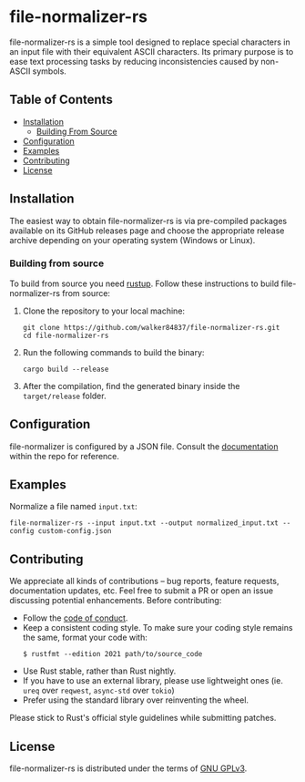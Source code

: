 # file-normalizer-rs

file-normalizer-rs is a simple tool designed to replace special characters in an
input file with their equivalent ASCII characters. Its primary purpose is to
ease text processing tasks by reducing inconsistencies caused by non-ASCII
symbols.

## Table of Contents

  - [Installation](#installation)
      - [Building From Source](#building-from-source)
  - [Configuration](#configuration)
  - [Examples](#examples)
  - [Contributing](#contributing)
  - [License](#license)

## Installation

The easiest way to obtain file-normalizer-rs is via pre-compiled packages
available on its GitHub releases page and choose the appropriate release archive
depending on your operating system (Windows or Linux).

### Building from source

To build from source you need [rustup](https://rustup.rs/). Follow these
instructions to build file-normalizer-rs from source:

1.  Clone the repository to your local machine:
    ``` console
    git clone https://github.com/walker84837/file-normalizer-rs.git
    cd file-normalizer-rs
    ```
2.  Run the following commands to build the binary:
    ``` console
    cargo build --release
    ```
3.  After the compilation, find the generated binary inside the `target/release`
    folder.

## Configuration

file-normalizer is configured by a JSON file. Consult the [documentation](docs/)
within the repo for reference.

## Examples

Normalize a file named `input.txt`:

``` console
file-normalizer-rs --input input.txt --output normalized_input.txt --config custom-config.json
```

## Contributing

We appreciate all kinds of contributions – bug reports, feature requests,
documentation updates, etc. Feel free to submit a PR or open an issue discussing
potential enhancements. Before contributing:

  - Follow the [code of conduct](CODE_OF_CONDUCT.md).
  - Keep a consistent coding style. To make sure your coding style remains the
    same, format your code with:
    ``` console
    $ rustfmt --edition 2021 path/to/source_code
    ```
  - Use Rust stable, rather than Rust nightly.
  - If you have to use an external library, please use lightweight ones (ie.
    `ureq` over `reqwest`, `async-std` over `tokio`)
  - Prefer using the standard library over reinventing the wheel.

Please stick to Rust's official style guidelines while submitting patches.

## License

file-normalizer-rs is distributed under the terms of [GNU GPLv3](LICENSE.md).
